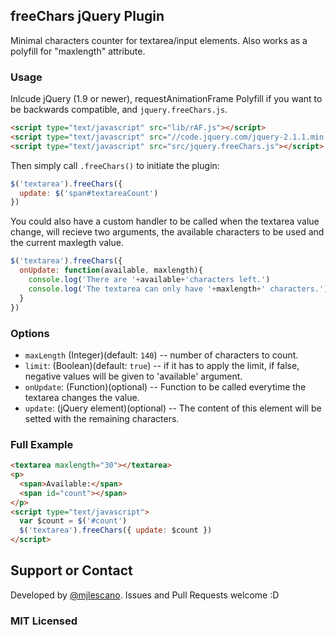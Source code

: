 ## freeChars jQuery Plugin
Minimal characters counter for textarea/input elements. Also works as a polyfill for "maxlength" attribute.

### Usage

Inlcude jQuery (1.9 or newer), requestAnimationFrame Polyfill if you want to be backwards compatible, and `jquery.freeChars.js`.

```html
<script type="text/javascript" src="lib/rAF.js"></script>
<script type="text/javascript" src="//code.jquery.com/jquery-2.1.1.min.js"></script>
<script type="text/javascript" src="src/jquery.freeChars.js"></script>
```

Then simply call `.freeChars()` to initiate the plugin:

```javascript
$('textarea').freeChars({
  update: $('span#textareaCount')
})
```

You could also have a custom handler to be called when the textarea value change, will recieve two arguments, the available characters to be used and the current maxlegth value.

```javascript
$('textarea').freeChars({
  onUpdate: function(available, maxlength){
    console.log('There are '+available+'characters left.')
    console.log('The textarea can only have '+maxlength+' characters.')
  }
})
```

### Options
* `maxLength` (Integer)(default: `140`) -- number of characters to count.
* `limit`:  (Boolean)(default: `true`) -- if it has to apply the limit, if false, negative values will be given to 'available' argument.
* `onUpdate`: (Function)(optional) -- Function to be called everytime the textarea changes the value.
* `update`: (jQuery element)(optional) -- The content of this element will be setted with the remaining characters.

### Full Example

```html
<textarea maxlength="30"></textarea>
<p>
  <span>Available:</span>
  <span id="count"></span>
</p>
<script type="text/javascript">
  var $count = $('#count')
  $('textarea').freeChars({ update: $count })
</script>
```

## Support or Contact
Developed by [@mjlescano](http://twitter.com/touteo). Issues and Pull Requests welcome :D

### MIT Licensed